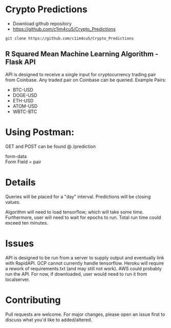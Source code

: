# Crypto Predictions

- Download github repository
 - https://github.com/c1im4cu5/Crypto_Predictions

```
git clone https://github.com/c1im4cu5/Crypto_Predictions
```

## R Squared Mean Machine Learning Algorithm - Flask API

API is designed to receive a single input for cryptocurrency trading pair from Coinbase. Any traded pair on Coinbase can be queried. Example Pairs:

- BTC-USD
- DOGE-USD
- ETH-USD
- ATOM-USD
- WBTC-BTC

# Using Postman:
GET and POST can be found @ /prediction

form-data<br>
Form Field = pair

# Details
Queries will be placed for a "day" interval. Predictions will be closing values.<p>

Algorithm will need to load tensorflow; which will take some time. Furthermore, user will need to wait for epochs to run. Total run time could exceed ten minutes. <p>

# Issues <br>
API is designed to be run from a server to supply output and eventually link with RapidAPI. GCP cannot currently handle tensorflow. Heroku will require a rework of requirements.txt (and may still not work). AWS could probably run the API. For now, if downloaded, user would need to run it from localserver.<p>
 
# Contributing <br>
Pull requests are welcome. For major changes, please open an issue first to discuss what you'd like to added/altered.
